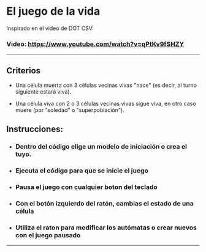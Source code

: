 # El juego de la vida

Inspirado en el video de DOT CSV:
### Video: <a href="https://www.youtube.com/watch?v=qPtKv9fSHZY" target="_blank">https://www.youtube.com/watch?v=qPtKv9fSHZY</a>

---

## Criterios

- Una célula muerta con 3 células vecinas vivas "nace" (es decir, al turno siguiente estará viva).

- Una célula viva con 2 o 3 células vecinas vivas sigue viva, en otro caso muere (por "soledad" o "superpoblación").

## Instrucciones:

- ### Dentro del código elige un modelo de iniciación o crea el tuyo.

- ### Ejecuta el código para que se inicie el juego

- ### Pausa el juego con cualquier boton del teclado

- ### Con el botón izquierdo del ratón, cambias el estado de una célula

- ### Utiliza el raton para modificar los autómatas o crear nuevos con el juego pausado

---


